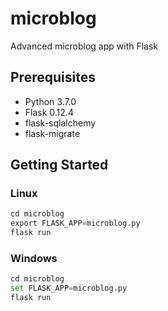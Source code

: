 # microblog
Advanced microblog app with Flask

## Prerequisites
* Python 3.7.0
* Flask 0.12.4
* flask-sqlalchemy
* flask-migrate

## Getting Started
### Linux
```python
cd microblog
export FLASK_APP=microblog.py
flask run
```

### Windows
```python
cd microblog
set FLASK_APP=microblog.py
flask run
```
